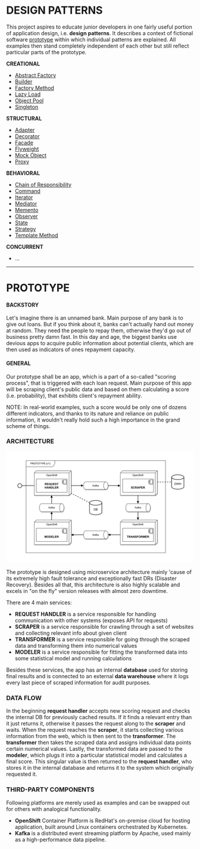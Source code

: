 # DESIGN PATTERNS

This project aspires to educate junior developers in one fairly useful portion of application design, i.e. 
**design patterns**. It describes a context of fictional software [prototype](#prototype) within which individual 
patterns are explained. All examples then stand completely independent of each other but still reflect particular 
parts of the prototype. 

**CREATIONAL**
- [Abstract Factory](./AbstractFactory)
- [Builder](./Builder)
- [Factory Method](./FactoryMethod)
- [Lazy Load](./LazyLoad)
- [Object Pool](./ObjectPool)
- [Singleton](./Singleton)

**STRUCTURAL**
- [Adapter](./Adapter)
- [Decorator](./Decorator)
- [Facade](./Facade)
- [Flyweight](./Flyweight)
- [Mock Object](./MockObject)
- [Proxy](./Proxy)

**BEHAVIORAL**
- [Chain of Responsibility](./ChainOfResponsibility)
- [Command](./Command)
- [Iterator](./Iterator)
- [Mediator](./Mediator)
- [Memento](./Memento)
- [Observer](./Observer)
- [State](./State)
- [Strategy](./Strategy)
- [Template Method](./TemplateMethod)

**CONCURRENT**
- ... 

---

# PROTOTYPE

#### BACKSTORY

Let's imagine there is an unnamed bank. Main purpose of any bank is to give out loans. But if you think about it, banks
can't actually hand out money at random. They need the people to repay them, otherwise they'd go out of business pretty
damn fast. In this day and age, the biggest banks use devious apps to acquire public information about potential clients, 
which are then used as indicators of ones repayment capacity.

#### GENERAL

Our prototype shall be an app, which is a part of a so-called "scoring process", that is triggered with each loan request.
Main purpose of this app will be scraping client's public data and based on them calculating a score (i.e. probability), 
that exhibits client's repayment ability.

NOTE: In real-world examples, such a score would be only one of dozens different indicators, and thanks to its nature 
and reliance on public information, it wouldn't really hold such a high importance in the grand scheme of things.

### ARCHITECTURE

![prototype-architecture](./prototype-architecture.svg)

The prototype is designed using microservice architecture mainly 'cause of its extremely high fault tolerance and 
exceptionally fast DRs (Disaster Recovery). Besides all that, this architecture is also highly scalable and excels in 
"on the fly" version releases with almost zero downtime. 

There are 4 main services:

- **REQUEST HANDLER** is a service responsible for handling communication with other systems (exposes API for requests)
- **SCRAPER** is a service responsible for crawling through a set of websites and collecting relevant info about given client
- **TRANSFORMER** is a service responsible for going through the scraped data and transforming them into numerical values
- **MODELER** is a service responsible for fitting the transformed data into some statistical model and running calculations

Besides these services, the app has an internal **database** used for storing final results and is connected to an 
external **data warehouse** where it logs every last piece of scraped information for audit purposes.

### DATA FLOW

In the beginning **request handler** accepts new scoring request and checks the internal DB for previously cached results.
If it finds a relevant entry than it just returns it, otherwise it passes the request along to the **scraper** and waits.
When the request reaches the **scraper**, it starts collecting various information from the web, which is then sent to
the **transformer**. The **transformer** then takes the scraped data and assigns individual data points certain numerical
values. Lastly, the transformed data are passed to the **modeler**, which plugs it into a particular statistical model 
and calculates a final score. This singular value is then returned to the **request handler**, who stores it in the 
internal database and returns it to the system which originally requested it.

### THIRD-PARTY COMPONENTS 

Following platforms are merely used as examples and can be swapped out for others with analogical functionality.

- **OpenShift** Container Platform is RedHat's on-premise cloud for hosting application, built around Linux containers orchestrated by Kubernetes.
- **Kafka** is a distributed event streaming platform by Apache, used mainly as a high-performance data pipeline.
